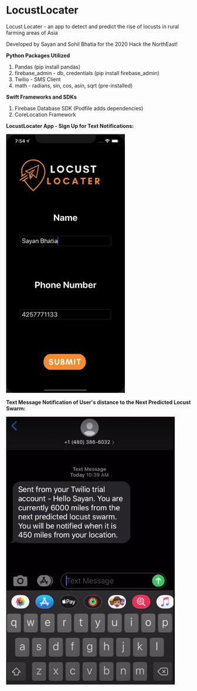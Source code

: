 # LocustLocater
Locust Locater - an app to detect and predict the rise of locusts in rural farming areas of Asia

Developed by Sayan and Sohil Bhatia for the 2020 Hack the NorthEast!

**Python Packages Utilized**

1. Pandas (pip install pandas)
2. firebase_admin - db, credentials (pip install firebase_admin)
3. Twilio - SMS Client
4. math - radians, sin, cos, asin, sqrt (pre-installed)

**Swift Frameworks and SDKs**

1. Firebase Database SDK (Podfile adds dependencies)
2. CoreLocation Framework


**LocustLocater App - Sign Up for Text Notifications:**

![alt text](https://github.com/sohilbhatia/LocustLocator/blob/master/LocustLocater%20Images/Screen%20Shot%202020-06-07%20at%207.53.59%20PM.png)

**Text Message Notification of User's distance to the Next Predicted Locust Swarm:**

![alt text](https://github.com/sohilbhatia/LocustLocator/blob/master/LocustLocater%20Images/Screen%20Shot%202020-06-07%20at%207.55.57%20PM.png)

